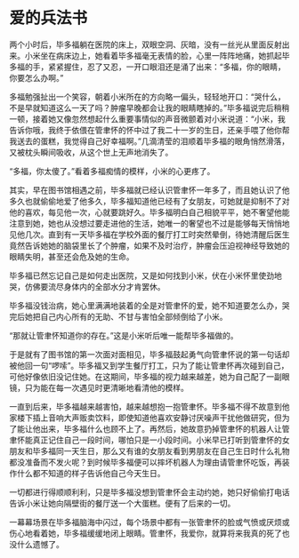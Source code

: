 # 爱的兵法书

两个小时后，毕多福躺在医院的床上，双眼空洞、灰暗，没有一丝光从里面反射出来。小米坐在病床边上，她看着毕多福毫无表情的脸，心里一阵阵地痛，她抓起毕多福的手，紧紧握住，忍了又忍，一开口眼泪还是涌了出来：“多福，你的眼睛，你要怎么办啊。” 

多福勉强扯出一个笑容，朝着小米所在的方向略一偏头，轻轻地开口：“哭什么，不是早就知道这么一天了吗？肿瘤早晚都会让我的眼睛瞎掉的。”毕多福说完后稍稍一顿，接着她又像忽然想起什么重要事情似的声音微颤着对小米说道：“小米，我告诉你哦，我终于依偎在管聿怀的怀中过了我二十一岁的生日，还亲手喂了他你帮我送去的蛋糕，我觉得自己好幸福啊。”几滴清莹的泪顺着毕多福的眼角悄然滑落，又被枕头瞬间吸收，从这个世上无声地消失了。 

“多福，你太傻了。”看着多福痴情的模样，小米的心更疼了。 

其实，早在图书馆相遇之前，毕多福就已经认识管聿怀一年多了，而且她认识了他多久也就偷偷地爱了他多久，毕多福知道他已经有了女朋友，可她就是抑制不了对他的喜欢，每见他一次，心就要跳好久。毕多福明白自己相貌平平，她不奢望他能注意到她，她也从没想过要走进他的生活，她唯一的奢望也不过是能够每天悄悄地见他几次。直到有一天毕多福在学校外面的餐厅打工时突然晕倒，待她清醒后医生竟然告诉她她的脑袋里长了个肿瘤，如果不及时治疗，肿瘤会压迫视神经导致她的眼睛失明，甚至还会危及她的生命。 

毕多福已然忘记自己是如何走出医院，又是如何找到小米，伏在小米怀里使劲地哭，仿佛要流尽身体内的全部水分才肯罢休。 

毕多福没钱治病，她心里满满地装着的全是对管聿怀的爱，她不知道要怎么办，哭完后她把自己内心所有的无助、不甘与害怕全部倾倒给了小米。 

“那就让管聿怀知道你的存在。”这是小米听后唯一能帮毕多福做的。 

于是就有了图书馆的第一次面对面相见，毕多福鼓起勇气向管聿怀说的第一句话却被他回一句“啰嗦”。毕多福又到学生餐厅打工，只为了能让管聿怀再次碰到自己，可他好像依旧没记住她。在这期间，毕多福的视力越来越差，她为自己配了一副眼镜，只为能在每一次遇见时更清晰地看清他的模样。 

一直到后来，毕多福越来越害怕，越来越想抱一抱管聿怀。毕多福不得不故意到他家楼下插上音响大声贩卖饮料，即使知道他喜欢安静讨厌噪声干扰他做研究，但为了能让他出来，毕多福什么也顾不上了。再然后，她故意扔掉管聿怀的机器人让管聿怀能真正记住自己一段时间，哪怕只是一小段时间。小米早已打听到管聿怀的女朋友和毕多福同一天生日，那么又有谁的女朋友看到男朋友在自己生日时什么礼物都没准备而不发火呢？到时候毕多福便可以摔坏机器人为理由请管聿怀吃饭，再装作什么都不知道的样子告诉他自己今天生日。 

一切都进行得顺顺利利，只是毕多福没想到管聿怀会主动约她，她只好偷偷打电话告诉小米让她向隔壁街的餐厅送一个大蛋糕。便有了后来的一切。 

一幕幕场景在毕多福脑海中闪过，每个场景中都有一张管聿怀的脸或气愤或厌烦或伤心地看着她，毕多福缓缓地闭上眼睛。管聿怀，我爱你，就算将来我真的死了也没什么遗憾了。